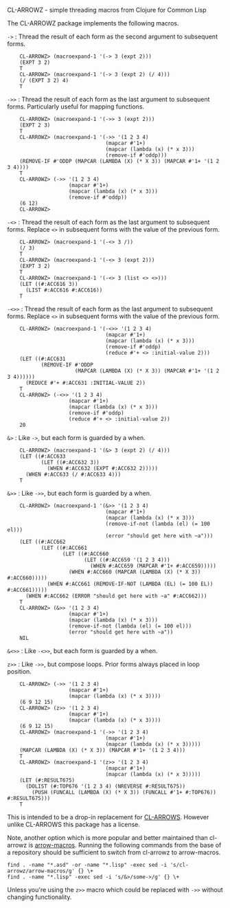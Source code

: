 CL-ARROWZ - simple threading macros from Clojure for Common Lisp

The CL-ARROWZ package implements the following macros.

`->`
:   Thread the result of each form as the second argument to
    subsequent forms.

        CL-ARROWZ> (macroexpand-1 '(-> 3 (expt 2)))
        (EXPT 3 2)
        T
        CL-ARROWZ> (macroexpand-1 '(-> 3 (expt 2) (/ 4)))
        (/ (EXPT 3 2) 4)
        T

`->>`
:   Thread the result of each form as the last argument to subsequent
    forms.  Particularly useful for mapping functions.

        CL-ARROWZ> (macroexpand-1 '(->> 3 (expt 2)))
        (EXPT 2 3)
        T
        CL-ARROWZ> (macroexpand-1 '(->> '(1 2 3 4)
                                    (mapcar #'1+)
                                    (mapcar (lambda (x) (* x 3)))
                                    (remove-if #'oddp)))
        (REMOVE-IF #'ODDP (MAPCAR (LAMBDA (X) (* X 3)) (MAPCAR #'1+ '(1 2 3 4))))
        T
        CL-ARROWZ> (->> '(1 2 3 4)
                        (mapcar #'1+)
                        (mapcar (lambda (x) (* x 3)))
                        (remove-if #'oddp))
        (6 12)
        CL-ARROWZ>

`-<>`
:   Thread the result of each form as the last argument to subsequent
    forms.  Replace `<>` in subsequent forms with the value of the
    previous form.

        CL-ARROWZ> (macroexpand-1 '(-<> 3 /))
        (/ 3)
        T
        CL-ARROWZ> (macroexpand-1 '(-<> 3 (expt 2)))
        (EXPT 3 2)
        T
        CL-ARROWZ> (macroexpand-1 '(-<> 3 (list <> <>)))
        (LET ((#:ACC616 3))
          (LIST #:ACC616 #:ACC616))
        T

`-<>>`
:   Thread the result of each form as the last argument to subsequent
    forms.  Replace `<>` in subsequent forms with the value of the
    previous form.

        CL-ARROWZ> (macroexpand-1 '(-<>> '(1 2 3 4)
                                    (mapcar #'1+)
                                    (mapcar (lambda (x) (* x 3)))
                                    (remove-if #'oddp)
                                    (reduce #'+ <> :initial-value 2)))
        (LET ((#:ACC631
               (REMOVE-IF #'ODDP
                          (MAPCAR (LAMBDA (X) (* X 3)) (MAPCAR #'1+ '(1 2 3 4))))))
          (REDUCE #'+ #:ACC631 :INITIAL-VALUE 2))
        T
        CL-ARROWZ> (-<>> '(1 2 3 4)
                        (mapcar #'1+)
                        (mapcar (lambda (x) (* x 3)))
                        (remove-if #'oddp)
                        (reduce #'+ <> :initial-value 2))
        20

`&>`
:   Like `->`, but each form is guarded by a when.

        CL-ARROWZ> (macroexpand-1 '(&> 3 (expt 2) (/ 4)))
        (LET ((#:ACC633
               (LET ((#:ACC632 3))
                 (WHEN #:ACC632 (EXPT #:ACC632 2)))))
          (WHEN #:ACC633 (/ #:ACC633 4)))
        T

`&>>`
:   Like `->>`, but each form is guarded by a when.

        CL-ARROWZ> (macroexpand-1 '(&>> '(1 2 3 4)
                                    (mapcar #'1+)
                                    (mapcar (lambda (x) (* x 3)))
                                    (remove-if-not (lambda (el) (= 100 el)))
                                    (error "should get here with ~a")))
        (LET ((#:ACC662
               (LET ((#:ACC661
                      (LET ((#:ACC660
                             (LET ((#:ACC659 '(1 2 3 4)))
                               (WHEN #:ACC659 (MAPCAR #'1+ #:ACC659)))))
                        (WHEN #:ACC660 (MAPCAR (LAMBDA (X) (* X 3)) #:ACC660)))))
                 (WHEN #:ACC661 (REMOVE-IF-NOT (LAMBDA (EL) (= 100 EL)) #:ACC661)))))
          (WHEN #:ACC662 (ERROR "should get here with ~a" #:ACC662)))
        T
        CL-ARROWZ> (&>> '(1 2 3 4)
                        (mapcar #'1+)
                        (mapcar (lambda (x) (* x 3)))
                        (remove-if-not (lambda (el) (= 100 el)))
                        (error "should get here with ~a"))
        NIL

`&<>>`
:   Like `-<>>`, but each form is guarded by a when.

`z>>`
:   Like `->>`, but compose loops.  Prior forms always placed in loop
    position.

        CL-ARROWZ> (->> '(1 2 3 4)
                        (mapcar #'1+)
                        (mapcar (lambda (x) (* x 3))))
        (6 9 12 15)
        CL-ARROWZ> (z>> '(1 2 3 4)
                        (mapcar #'1+)
                        (mapcar (lambda (x) (* x 3))))
        (6 9 12 15)
        CL-ARROWZ> (macroexpand-1 '(->> '(1 2 3 4)
                                    (mapcar #'1+)
                                    (mapcar (lambda (x) (* x 3)))))
        (MAPCAR (LAMBDA (X) (* X 3)) (MAPCAR #'1+ '(1 2 3 4)))
        T
        CL-ARROWZ> (macroexpand-1 '(z>> '(1 2 3 4)
                                    (mapcar #'1+)
                                    (mapcar (lambda (x) (* x 3)))))
        (LET (#:RESULT675)
          (DOLIST (#:TOP676 '(1 2 3 4) (NREVERSE #:RESULT675))
            (PUSH (FUNCALL (LAMBDA (X) (* X 3)) (FUNCALL #'1+ #:TOP676)) #:RESULT675)))
        T

This is intended to be a drop-in replacement for
[CL-ARROWS](https://github.com/nightfly19/cl-arrows).  However unlike
CL-ARROWS this package has a license.

Note, another option which is more popular and better maintained than
cl-arrowz is [arrow-macros](https://github.com/hipeta/arrow-macros).
Running the following commands from the base of a repository should be
sufficient to switch from cl-arrowz to arrow-macros.

    find . -name "*.asd" -or -name "*.lisp" -exec sed -i 's/cl-arrowz/arrow-macros/g' {} \+
    find . -name "*.lisp" -exec sed -i 's/&>/some->/g' {} \+

Unless you're using the `z>>` macro which could be replaced with `->>`
without changing functionality.
